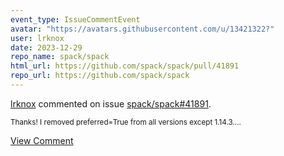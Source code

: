 ```yaml
---
event_type: IssueCommentEvent
avatar: "https://avatars.githubusercontent.com/u/13421322?"
user: lrknox
date: 2023-12-29
repo_name: spack/spack
html_url: https://github.com/spack/spack/pull/41891
repo_url: https://github.com/spack/spack
---
```


<a href='https://github.com/lrknox' target='_blank'>lrknox</a> commented on issue <a href='https://github.com/spack/spack/pull/41891' target='_blank'>spack/spack#41891</a>.

<small>Thanks!  I removed preferred=True from all versions except 1.14.3....</small>

<a href='https://github.com/spack/spack/pull/41891' target='_blank'>View Comment</a>